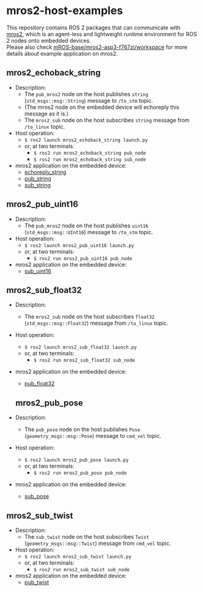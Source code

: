 # mros2-host-examples

This repository contains ROS 2 packages that can communicate with [mros2](https://github.com/mROS-base/mros2), which is an agent-less and lightweight runtime environment for ROS 2 nodes onto embedded devices.  
Please also check [mROS-base/mros2-asp3-f767zi/workspace](https://github.com/mROS-base/mros2-asp3-f767zi/workspace) for more details about example application on mros2.

## mros2_echoback_string

- Description:
  - The `pub_mros2` node on the host publishes `string` (`std_msgs::msg::String`) message to `/to_stm` topic.
  - (The mros2 node on the embedded device will echoreply this message as it is.)
  - The `mros2_sub` node on the host subscribes `string` message from `/to_linux` topic.
- Host operation:
  - `$ ros2 launch mros2_echoback_string launch.py`
  - or, at two terminals:
    - `$ ros2 run mros2_echoback_string pub_node`
    - `$ ros2 run mros2_echoback_string sub_node`
- mros2 application on the embedded device:
  - [echoreply_string](https://github.com/mROS-base/mros2-asp3-f767zi/workspace/echoreply_string)
  - [pub_string](https://github.com/mROS-base/mros2-asp3-f767zi/workspace/pub_string)
  - [sub_string](https://github.com/mROS-base/mros2-asp3-f767zi/workspace/sub_string)

## mros2_pub_uint16

- Description:
  - The `pub_mros2` node on the host publishes `uint16` (`std_msgs::msg::UInt16`) message to `/to_stm` topic.
- Host operation:
  - `$ ros2 launch mros2_pub_uint16 launch.py`
  - or, at two terminals:
    - `$ ros2 run mros2_pub_uint16 pub_node`
- mros2 application on the embedded device:
  - [sub_uint16](https://github.com/mROS-base/mros2-asp3-f767zi/workspace/sub_uint16)

## mros2_sub_float32

- Description:
  - The `mros2_sub` node on the host subscribes `float32` (`std_msgs::msg::Float32`) message from `/to_linux` topic.
- Host operation:
  - `$ ros2 launch mros2_sub_float32 launch.py`
  - or, at two terminals:
    - `$ ros2 run mros2_sub_float32 sub_node`
- mros2 application on the embedded device:
  - [pub_float32](https://github.com/mROS-base/mros2-asp3-f767zi/workspace/pub_float32)

  ## mros2_pub_pose

- Description:
  - The `pub_pose` node on the host publishes `Pose` (`geometry_msgs::msg::Pose`) message to `cmd_vel` topic.
- Host operation:
  - `$ ros2 launch mros2_pub_pose launch.py`
  - or, at two terminals:
    - `$ ros2 run mros2_pub_pose pub_node`
- mros2 application on the embedded device:
  - [sub_pose](https://github.com/mROS-base/mros2-asp3-f767zi/workspace/sub_pose)

## mros2_sub_twist

- Description:
  - The `sub_twist` node on the host subscribes `Twist` (`geometry_msgs::msg::Twist`) message from `cmd_vel` topic.
- Host operation:
  - `$ ros2 launch mros2_sub_twist launch.py`
  - or, at two terminals:
    - `$ ros2 run mros2_sub_twist sub_node`
- mros2 application on the embedded device:
  - [pub_twist](https://github.com/mROS-base/mros2-asp3-f767zi/workspace/pub_twist)
